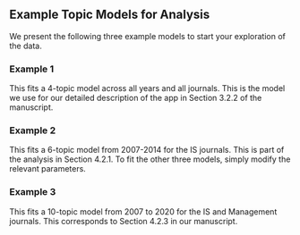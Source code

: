 ## Example Topic Models for Analysis

We present the following three example models to start your exploration of the data. 

### Example 1

This fits a 4-topic model across all years and all journals. This is the model we use for our detailed description of the app in Section 3.2.2 of the manuscript.

### Example 2

This fits a 6-topic model from 2007-2014 for the IS journals. This is part of the analysis in Section 4.2.1. To fit the other three models, simply modify the relevant parameters.

### Example 3

This fits a 10-topic model from 2007 to 2020 for the IS and Management journals. This corresponds to Section 4.2.3 in our manuscript. 
